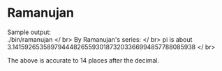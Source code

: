 # Ramanujan
Sample output: </br >
./bin/ramanujan </ br>
By Ramanujan's series: </ br>
pi is about 3.14159265358979444826559301873203366994857788085938 </ br>

The above is accurate to 14 places after the decimal.
